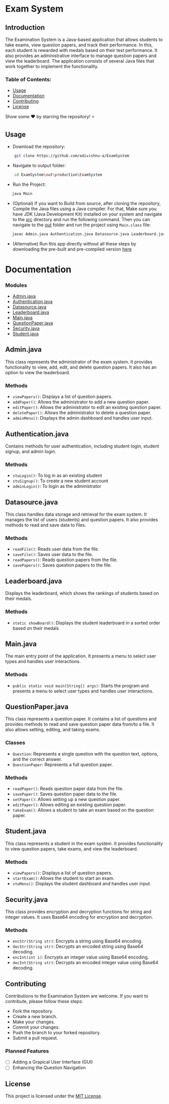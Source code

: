 # Exam System

## Introduction

The Examination System is a Java-based application that allows students to take exams, view question papers, and track their performance. In this, each student is rewarded with medals based on their test performance. It also provides an administrative interface to manage question papers and view the leaderboard. The application consists of several Java files that work together to implement the functionality. 

### Table of Contents:

- [Usage](#usage)
- [Documentation](#documentation)
- [Contributing](#contributing)
- [License](#license)

Show some ❤️ by starring the repository! ⭐️
## Usage

- Download the repository:

```bash
    git clone https://github.com/adivishnu-a/ExamSystem
```

- Navigate to output folder:

```bash
    cd ExamSystem\out\production\ExamSystem
```

- Run the Project:

```bash
   java Main
```

- (Optional) If you want to Build from source, after cloning the repository, Compile the Java files using a Java compiler. For that, Make sure you have JDK (Java Development Kit) installed on your system and navigate to the [src](https://github.com/adivishnu-a/ExamSystem/tree/main/src) directory and run the following command. Then you can navigate to the [out](https://github.com/adivishnu-a/ExamSystem/tree/main/out/production/ExamSystem) folder and run the project using ```Main.class``` file:

```bash
   javac Admin.java Authentication.java Datasource.java Leaderboard.java Main.java QuestionPaper.java Security.java Student.java
```

- (Alternative) Run this app directly without all these steps by downloading the pre-built and pre-compiled version [here](https://github.com/adivishnu-a/ExamSystem/releases/tag/0.1.0)

# Documentation

### Modules

- [Admin.java](#adminjava)
- [Authentication.java](#authenticationjava)
- [Datasource.java](#datasourcejava)
- [Leaderboard.java](#leaderboardjava)
- [Main.java](#mainjava)
- [QuestionPaper.java](#questionpaperjava)
- [Security.java](#securityjava)
- [Student.java](#studentjava)

## Admin.java

This class represents the administrator of the exam system. It provides functionality to view, add, edit, and delete question papers. It also has an option to view the leaderboard.

### Methods

- `viewPapers()`: Displays a list of question papers.
- `addPaper()`: Allows the administrator to add a new question paper.
- `editPaper()`: Allows the administrator to edit an existing question paper.
- `deletePaper()`: Allows the administrator to delete a question paper.
- `adminMenu()`: Displays the admin dashboard and handles user input.

## Authentication.java

Contains methods for user authentication, including student login, student signup, and admin login.

### Methods

- `stuLogin()`: To log in as an existing student
- `stuSignup()`: To create a new student account
- `adminLogin()`: To login as the administrator

## Datasource.java

This class handles data storage and retrieval for the exam system. It manages the list of users (students) and question papers. It also provides methods to read and save data to files.

### Methods

- `readFile()`: Reads user data from the file.
- `saveFile()`: Saves user data to the file.
- `readPapers()`: Reads question papers from the file.
- `savePapers()`: Saves question papers to the file.

## Leaderboard.java

Displays the leaderboard, which shows the rankings of students based on their medals.

### Methods

- `static showBoard()`: Displays the student leaderboard in a sorted order based on their medals

## Main.java

The main entry point of the application. It presents a menu to select user types and handles user interactions.

### Methods

- `public static void main(String[] args)`: Starts the program and presents a menu to select user types and handles user interactions.

## QuestionPaper.java

This class represents a question paper. It contains a list of questions and provides methods to read and save question paper data from/to a file. It also allows setting, editing, and taking exams.

### Classes

- `Question`: Represents a single question with the question text, options, and the correct answer.
- `QuestionPaper`: Represents a full question paper.

### Methods

- `readPaper()`: Reads question paper data from the file.
- `savePaper()`: Saves question paper data to the file.
- `setPaper()`: Allows setting up a new question paper.
- `editPaper()`: Allows editing an existing question paper.
- `takeExam()`: Allows a student to take an exam based on the question paper.

## Student.java

This class represents a student in the exam system. It provides functionality to view question papers, take exams, and view the leaderboard.

### Methods

- `viewPapers()`: Displays a list of question papers.
- `startExam()`: Allows the student to start an exam.
- `stuMenu()`: Displays the student dashboard and handles user input.

## Security.java

This class provides encryption and decryption functions for string and integer values. It uses Base64 encoding for encryption and decryption.

### Methods

- `encStr(String str)`: Encrypts a string using Base64 encoding.
- `decStr(String str)`: Decrypts an encoded string using Base64 decoding.
- `encInt(int i)`: Encrypts an integer value using Base64 encoding.
- `decInt(String str)`: Decrypts an encoded integer value using Base64 decoding.

## Contributing

Contributions to the Examination System are welcome. If you want to contribute, please follow these steps:

- Fork the repository.
- Create a new branch.
- Make your changes.
- Commit your changes.
- Push the branch to your forked repository.
- Submit a pull request.

### Planned Features

- [ ] Adding a Grapical User Interface (GUI)
- [ ] Enhancing the Question Navigation

## License

This project is licensed under the [MIT License](LICENSE).
